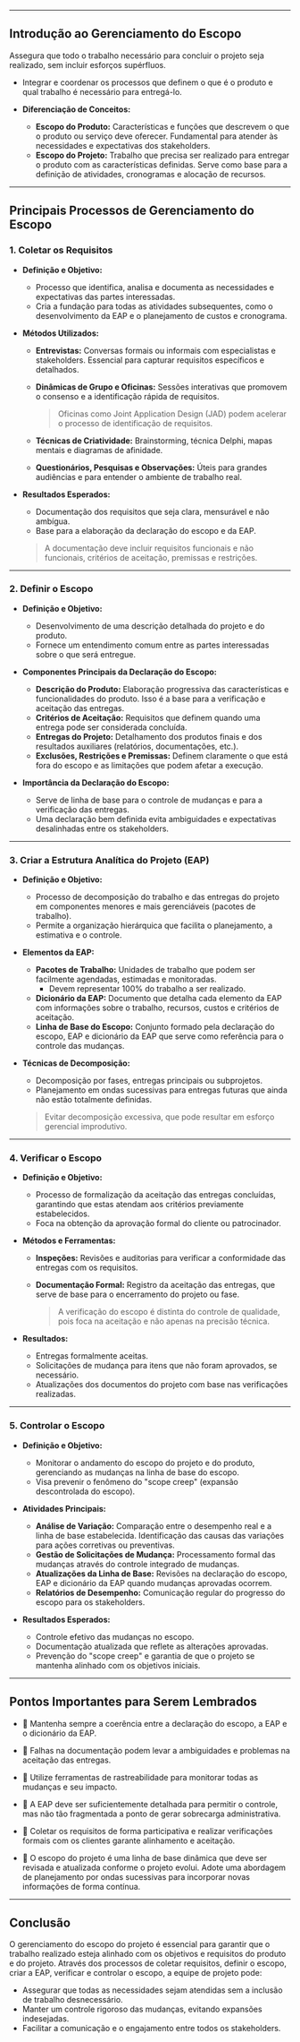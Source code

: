 
---

## Introdução ao Gerenciamento do Escopo

Assegura que todo o trabalho necessário para concluir o projeto seja realizado, sem incluir esforços supérfluos.
  - Integrar e coordenar os processos que definem o que é o produto e qual trabalho é necessário para entregá-lo.

- **Diferenciação de Conceitos:**  
  - **Escopo do Produto:** Características e funções que descrevem o que o produto ou serviço deve oferecer. Fundamental para atender às necessidades e expectativas dos stakeholders.
  - **Escopo do Projeto:** Trabalho que precisa ser realizado para entregar o produto com as características definidas. Serve como base para a definição de atividades, cronogramas e alocação de recursos.

---

## Principais Processos de Gerenciamento do Escopo

### 1. Coletar os Requisitos

- **Definição e Objetivo:**  
  - Processo que identifica, analisa e documenta as necessidades e expectativas das partes interessadas.
  - Cria a fundação para todas as atividades subsequentes, como o desenvolvimento da EAP e o planejamento de custos e cronograma.

- **Métodos Utilizados:**  
  - **Entrevistas:** Conversas formais ou informais com especialistas e stakeholders. Essencial para capturar requisitos específicos e detalhados.
  - **Dinâmicas de Grupo e Oficinas:** Sessões interativas que promovem o consenso e a identificação rápida de requisitos.
  
    > Oficinas como Joint Application Design (JAD) podem acelerar o processo de identificação de requisitos.
  
  - **Técnicas de Criatividade:** Brainstorming, técnica Delphi, mapas mentais e diagramas de afinidade.
  - **Questionários, Pesquisas e Observações:** Úteis para grandes audiências e para entender o ambiente de trabalho real.

- **Resultados Esperados:**  
  - Documentação dos requisitos que seja clara, mensurável e não ambígua.
  - Base para a elaboração da declaração do escopo e da EAP.
  
  > A documentação deve incluir requisitos funcionais e não funcionais, critérios de aceitação, premissas e restrições.

---

### 2. Definir o Escopo

- **Definição e Objetivo:**  
  - Desenvolvimento de uma descrição detalhada do projeto e do produto.
  - Fornece um entendimento comum entre as partes interessadas sobre o que será entregue.

- **Componentes Principais da Declaração do Escopo:**  
  - **Descrição do Produto:** Elaboração progressiva das características e funcionalidades do produto. Isso é a base para a verificação e aceitação das entregas.
  - **Critérios de Aceitação:** Requisitos que definem quando uma entrega pode ser considerada concluída.
  - **Entregas do Projeto:** Detalhamento dos produtos finais e dos resultados auxiliares (relatórios, documentações, etc.).
  - **Exclusões, Restrições e Premissas:** Definem claramente o que está fora do escopo e as limitações que podem afetar a execução.

- **Importância da Declaração do Escopo:**  
  - Serve de linha de base para o controle de mudanças e para a verificação das entregas.
  -  Uma declaração bem definida evita ambiguidades e expectativas desalinhadas entre os stakeholders.

---

### 3. Criar a Estrutura Analítica do Projeto (EAP)

- **Definição e Objetivo:**  
  - Processo de decomposição do trabalho e das entregas do projeto em componentes menores e mais gerenciáveis (pacotes de trabalho).
  - Permite a organização hierárquica que facilita o planejamento, a estimativa e o controle.

- **Elementos da EAP:**  
  - **Pacotes de Trabalho:** Unidades de trabalho que podem ser facilmente agendadas, estimadas e monitoradas.  
    - Devem representar 100% do trabalho a ser realizado.
  - **Dicionário da EAP:** Documento que detalha cada elemento da EAP com informações sobre o trabalho, recursos, custos e critérios de aceitação.
  - **Linha de Base do Escopo:** Conjunto formado pela declaração do escopo, EAP e dicionário da EAP que serve como referência para o controle das mudanças.

- **Técnicas de Decomposição:**  
  - Decomposição por fases, entregas principais ou subprojetos.
  - Planejamento em ondas sucessivas para entregas futuras que ainda não estão totalmente definidas.
  
  > Evitar decomposição excessiva, que pode resultar em esforço gerencial improdutivo.

---

### 4. Verificar o Escopo

- **Definição e Objetivo:**  
  - Processo de formalização da aceitação das entregas concluídas, garantindo que estas atendam aos critérios previamente estabelecidos.
  - Foca na obtenção da aprovação formal do cliente ou patrocinador.

- **Métodos e Ferramentas:**  
  - **Inspeções:** Revisões e auditorias para verificar a conformidade das entregas com os requisitos.
  - **Documentação Formal:** Registro da aceitação das entregas, que serve de base para o encerramento do projeto ou fase.

    > A verificação do escopo é distinta do controle de qualidade, pois foca na aceitação e não apenas na precisão técnica.

- **Resultados:**  
  - Entregas formalmente aceitas.
  - Solicitações de mudança para itens que não foram aprovados, se necessário.
  - Atualizações dos documentos do projeto com base nas verificações realizadas.

---

### 5. Controlar o Escopo

- **Definição e Objetivo:**  
  - Monitorar o andamento do escopo do projeto e do produto, gerenciando as mudanças na linha de base do escopo.
  - Visa prevenir o fenômeno do "scope creep" (expansão descontrolada do escopo).

- **Atividades Principais:**  
  - **Análise de Variação:** Comparação entre o desempenho real e a linha de base estabelecida. Identificação das causas das variações para ações corretivas ou preventivas.
  - **Gestão de Solicitações de Mudança:** Processamento formal das mudanças através do controle integrado de mudanças.
  - **Atualizações da Linha de Base:** Revisões na declaração do escopo, EAP e dicionário da EAP quando mudanças aprovadas ocorrem.
  - **Relatórios de Desempenho:** Comunicação regular do progresso do escopo para os stakeholders.

- **Resultados Esperados:**  
  - Controle efetivo das mudanças no escopo.
  - Documentação atualizada que reflete as alterações aprovadas.
  - Prevenção do "scope creep" e garantia de que o projeto se mantenha alinhado com os objetivos iniciais.

---

## Pontos Importantes para Serem Lembrados

  - 📌 Mantenha sempre a coerência entre a declaração do escopo, a EAP e o dicionário da EAP.

  - 📌 Falhas na documentação podem levar a ambiguidades e problemas na aceitação das entregas.

  - 📌 Utilize ferramentas de rastreabilidade para monitorar todas as mudanças e seu impacto.

  - 📌 A EAP deve ser suficientemente detalhada para permitir o controle, mas não tão fragmentada a ponto de gerar sobrecarga administrativa.
    
  - 📌 Coletar os requisitos de forma participativa e realizar verificações formais com os clientes garante alinhamento e aceitação.

  - 📌 O escopo do projeto é uma linha de base dinâmica que deve ser revisada e atualizada conforme o projeto evolui. Adote uma abordagem de planejamento por ondas sucessivas para incorporar novas informações de forma contínua.

---

## Conclusão

O gerenciamento do escopo do projeto é essencial para garantir que o trabalho realizado esteja alinhado com os objetivos e requisitos do produto e do projeto. Através dos processos de coletar requisitos, definir o escopo, criar a EAP, verificar e controlar o escopo, a equipe de projeto pode:
- Assegurar que todas as necessidades sejam atendidas sem a inclusão de trabalho desnecessário.
- Manter um controle rigoroso das mudanças, evitando expansões indesejadas.
- Facilitar a comunicação e o engajamento entre todos os stakeholders.

